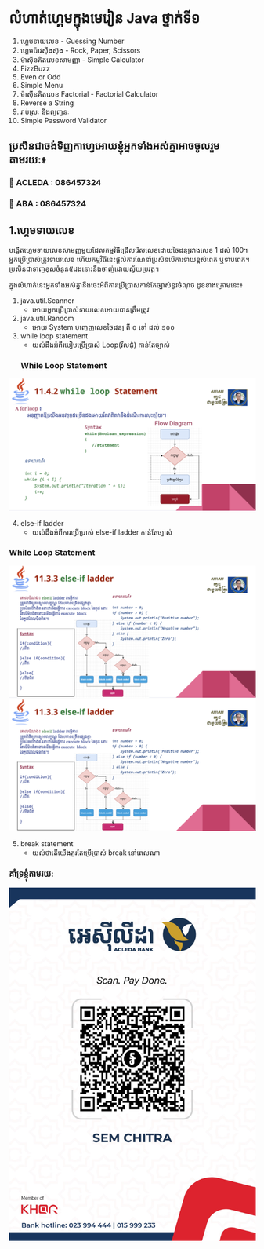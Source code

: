 # លំហាត់ហ្គេមក្នុងមេរៀន Java ថ្នាក់ទី១
1. ហ្គេមទាយលេខ - Guessing Number
2. ហ្គេមប៉ាវស៊ីងស៊ុង - Rock, Paper, Scissors
3. ម៉ាស៊ីនគិតលេខសាមញ្ញា - Simple Calculator
4. FizzBuzz
5. Even or Odd
6. Simple Menu
7. ម៉ាស៊ីនគិតលេខ Factorial - Factorial Calculator
8. Reverse a String 
9. រាប់ស្រៈ និងព្យញ្ជនៈ
10. Simple Password Validator

  ## ប្រសិនជាចង់ទិញកាហ្វេអោយខ្ញុំអ្នកទាំងអស់គ្នាអាចចូលរួមតាមរយ:៖  
  ### 🏦 ACLEDA : 086457324  
  ### 🏦 ABA    : 086457324
  

## 1.ហ្គេមទាយលេខ
បង្កើតហ្គេមទាយលេខសាមញ្ញមួយដែលកម្មវិធីជ្រើសរើសលេខដោយចៃដន្យរវាងលេខ
 1 ដល់ 100។ 
អ្នកប្រើប្រាស់ត្រូវទាយលេខ ហើយកម្មវិធីនេះផ្តល់ការណែនាំប្រសិនបើការទាយខ្ពស់ពេក ឬទាបពេក។
ប្រសិនជាទាញខុសចំនួន៥ដងនោះនឹងចាញ់ដោយស្វ័យប្រវត្ត។

 ក្នុងលំហាត់នេះអ្នកទាំងអស់គ្នានឹងចេះអំពីការប្រើប្រាសកាន់តែច្បាស់នូវចំណុច ដូខខាងក្រោមនេះ៖
1. java.util.Scanner  
   - អោយអ្នកប្រើប្រាស់ទាយលេខអោយបានត្រឹមត្រូវ
2. java.util.Random  
   - អោយ System បញ្ចេញលេខចៃដន្យ ពី​ ០ ទៅ ដល់ ១០០
3. while loop statement  
   - យល់ដឹងអំពីរបៀបប្រើប្រាស់ Loop(វិលជុំ) កាន់តែច្បាស់
   ### While Loop Statement
![While Loop Statement](https://github.com/CodingWithChitra/Java_basic_games/blob/main/resources/while-loop-statement.png)

4. else-if ladder  
   - យល់ដឹងអំពីការប្រើប្រាស់ else-if ladder កាន់តែច្បាស់
### While Loop Statement
![While Loop Statement](https://github.com/CodingWithChitra/Java_basic_games/blob/main/resources/else-if-ladder.png)
<img src="https://github.com/CodingWithChitra/Java_basic_games/blob/main/resources/else-if-ladder.png" alt="While Loop Statement" width="800"/>

5. break statement  
   - យល់ថាតើយើងគួរតែប្រើប្រាស់ break នៅពេលណា


### គាំទ្រខ្ញុំតាមរយ:
![គាំទ្រខ្ញុំតាមរយ:](https://github.com/CodingWithChitra/Java_basic_games/blob/main/resources/qrcode.png)
   
